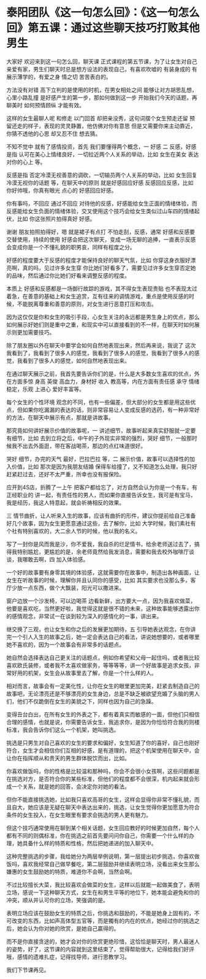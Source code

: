 # 泰阳团队《这一句怎么回》：《这一句怎么回》第五课：通过这些聊天技巧打败其他男生

大家好 欢迎来到这一句怎么回，聊天课 正式课程的第五节课，为了让女生对自己亲爱有家，男生们聊天时总是想方设法的表现自己，有喜欢吹嘘的 有装身成的 有展示薄学的，有爱之身 情之切 苦苦表白的。

方法没有对错 高下立判的是使用的时机，在男女相处之间 能够让对方胡思乱想，心里小路乱撞 是好感产生的第一步，那如何做到这一步 开始我们今天的话题，再聊美时 如何预情顾纵 才能有效。

这样的女生最聊人呢 和修走 以门回首 却把亲没秀，这句词摆个女生预走还留 预留还走的样子，表现的灵灵静置，他仿佛对你有意思 但是又需要你来主动靠近，你猜不透他的心思 却又忍不住 想去猜。

不知不觉中 就有了感情投资，首先 我们要懂得两个概念，一 好感 二 反感，好感是指 认可在美心上情绪良好，一切拉近两个人关系的举动，比如 女生在美女 表达对你的心上 等。

反感是指 否定冷漠无视善意的调砍，一切输员两个人关系的举动，比如 女生回复冷漠无视你的话题 等，在聊天中的原则 就是好感回应好感 反感回应反感，比如 你好帅哦，你真有眼光 点心的 好感回应好感。

你有事吗，不回应 通过不回应 对待他的反感，好感能给女生正面的情绪体验，而反感能给女生负面的情绪体验，交叉使用这个技巧会给女生类似过山车四的情绪起伏，比如 你这张照片拍得真好 好感。

谢谢 朋友拍照拍得好，嗯 就是裙子有点打 不怕走刮，反感，通常 好感和反感要交替使用，持续的使用 好感会把这次聊天，变成一场无聊的追捧，一直表示反感会变成你是一个不懂礼貌的职男哀，同样有程度之分。

好感的程度要大于反感的程度才能保持良好的聊天气氛，比如 你穿这身衣服好漂亮啊，真的吗，见过许多女生穿 你比她们好看多了，需要见过许多女生穿否定她的品味，然后通过你比她们好看来调整反感的程度。

本质上 好感和反感都是一场御行故踪的游戏，其不得女生表现贵贴 也不表现太过着急，在善意的基础上和女生追赏，互有往来的调情游戏，重点是使用反感的时候，不能脱离尊重和善意的原则，对女生进行恶意打压和攻击。

因为这仅仅是你和女生的吸引手段，心女生关注的永远都是男生身上的优点，那么如何展示好她们则是重中之重，和现实中可以直接看到的不一样，在聊天时如何展示则更加需要技巧。

除了朋友圈以外在聊天中要学会如何自然地表现出来，然后再来说，我说了 这次我看到了，我看到了很多人的感觉，我看到了很多人的感觉，我看到了很多人的感觉，我看到了很多人的感觉，如何自然地表现出来。

在通过聊天展示之前，我首先要告诉你们的是，什么是大多数女生喜欢的优点，外在方面多惊 身高 英俊 高血力，身材好 收入 教高等，内在方面有责任感 承守 情绪稳定，乐观 上进心 爱好丰富等。

每个女生的个性环境 观念的不同，也有一些偏差，但大部分的女生都是用这些优点，但如果你吃漏漏的表达的话，则非常容易让人变成反感的选药，有一种非常好的方法，在聊天中展示有点，那就是讲故事。

那究竟如何讲好展示价值的故事呢，一 讲述细节，故事听起来真实舒服就一定要有细节，比如 去到立将之后，中午的子外现实非常的强烈，哭好 细节，一般那时候我不出去外面逛，带在客战喝茶，那边的点红味道很好。

哭好 细节，办完的天气 最好，巴拉巴拉 等，二 展示价值，故事可以选择性的加入价值，比如 那次是因为我朋友结婚 保得车给撞了，又不知道怎么处理，我只好赶紧赶过去，还好不太严重，所幸也没有报保险。

应开到4S店，折腾了一上午 把客户都给忘了，对方自然会认为你是一个有车，有正经职业的 讲一起，有责任性的男人，而如果你直接告诉女生，我可是有宝马，我是经历，我这人特意起，就会祈祷相反的效果。

三 情节曲折，让人听来入生的故事，应该有曲折的形件，建议你提前给自己准备好几个故事，因为女生更愿意通过这些，去了解你，比如 大学时候，我们素社有个社有特别喜欢的，大二余人节的时候，他以我的名义。

写了一封你是风而我是沙，你不爱我，我自杀的烂足情书，给余老师送过去了，搞得我特别尴尬，更尴尬的是，余老师竟然给我发消息，需要和我去校外咖啡厅谈谈，我哪敢去啊，四 加入体验感。

一个好的故事要有身零其境的体验感，这就需要你在故事中，制造出各种画面，让女生在听故事的时候，理解你并且认同你的感受，比如 其实要求也没那么多，客厅少放一点东西，做个大飘装，阳光可以撒进来。

窗户边放一个沙发椅，可以边喝茶 边看新鲜，出方要大一点，因为我喜欢做菜，他要是喜欢吃，当然更好啦，我觉得这就是很不错的未来，这种故事能够透露出你的感情观念，非常试一在谈到较为深入的感情化的一事，讲出来。

继交换了三观，也让女生和你之后的发展更加期待，五 引导她表达观念，在你讲完一个引人入生的故事之后，她一定会表达自己的看法，讲说她想要的，或者哪里她不喜欢的，因为一个故事会有非常多的话题点。

她自然会选择表达自己更关注的话题点，例如你希望和父母一起住吗，或者我比较喜欢欧氏装修，或者我不太喜欢做家务，等等等等，讲一个好故事是追求女孩，非常好用的机架，女生会从故事里去了解，你是一个什么样的人。

相对而言，故事会有一定美化性，让你在女生的眼里更加完美，赶紧去制造自己的故事吧，无论漂亮还是不够漂亮的女生身边，总是不缺乏被欲望充婚了头脑的男人们，他们不仅跪倒在女生的美貌之下，同样也因为自己的急躁。

变得丑台白出，在所有女生的外表之下，都有着真实而敏感的一面，但他们只相信合理的感情，也就是说，你需要告诉女生，我追求你，是因为你恰恰符合我的则楼标准，我会告诉你们这么一个机架，她叫挑选。

挑选是只男生对自己喜欢的女生的要求和偏好，女生知道了你的喜好，自己也刚好符合，女生才会相信你们互相的好感，是有道理的，把这个机架使用在聊天中，会让你在指挥顺从和贵天的男生群体脱饮而出，比如。

你喜欢做饭吗，你的性格是比较温和那种吗，你会不会很小女孩啊，这些问题都是在挑选对方，是否符合你的某些标准，但他们的程度都不会很深，机内起来就会形成一个关系，就是她的回答，会决定你对她的看法。

但你不能直接挑选她，比如我只喜欢高哥的女生，这样会显得你非常不懂礼貌，而且自大，她应该是无疑在聊天中表达出来的，挑选，让女生觉得你更加愿意为符合条件的女生投入，在女生眼里有要求会挑选的男人更有魅力。

但这个技巧通常使用在聊到某个相关话题，女生回应教好的时候更加自然，每个人都有不同的则偶标准，你在挑选之前首先要问问你自己，你需要一个什么样的办理，她具备什么样的特质和性格，然后把她递进的加入聊天中。

这种完整挑选的步骤，我给她分为两层举例说明，第一层提出初步挑选，你喜欢做饭吗，喜欢我经常自己做早餐吃，第二层鼓励并继续表明立场，没看出来女生那么嫌惠的女生鼓励她的特质，难道你不会啊，当然会啊。

不过比较擅长大菜，我比较喜欢会做菜的女生，这样以后就能一起做美食了，表明立场，感说一下这种聊天方式，女生在和男生平等的地位下，她本能会避免和你的冲突，顺从并认可你的立场，笑强调的是。

表明立场应该在鼓励女生的特质之后，你挑选和鼓励的，不能是她身上固有的，不可改变的东西，比如声高体型五官等，而是獨有的内在的优点，她经过你的挑选之后，她会认为你对她的欣赏，是她自己贏得的。

而不是你直接贪途的，她才会对你的欣赏更绝珍惜，这恰恰是聊天时，男人最迷人的姿势，好了，这节课的内容就到这里结束了，觉得帮助很大，记得给我们好评哦，感情的遗难扎症，记得找导师，进行思教学习。

我们下节课再见。